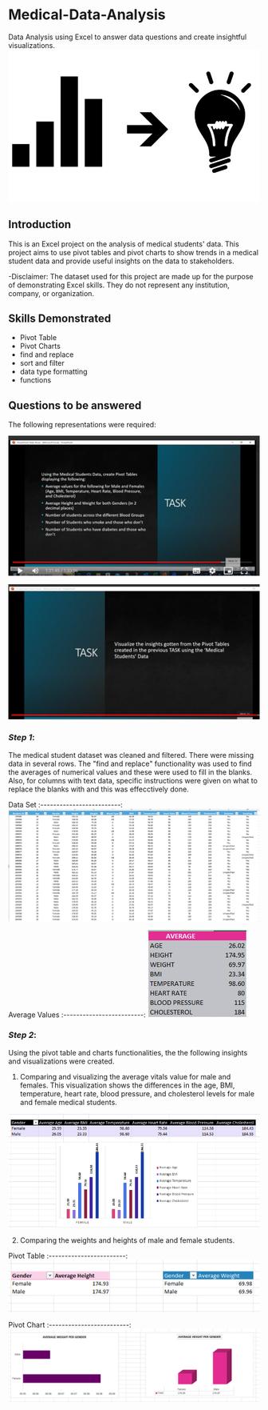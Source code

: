 # Medical-Data-Analysis
Data Analysis using Excel to answer data questions and create insightful visualizations.
![](data-insights-pic.jpg)

## **Introduction**

This is an Excel project on the analysis of medical students' data. This project aims to use pivot tables and pivot charts to show trends in a medical student data and provide useful insights on the data to stakeholders.

-Disclaimer: The dataset used for this project are made up for the purpose of demonstrating Excel skills. They do not represent any institution, company, or organization.

## **Skills Demonstrated**

- Pivot Table
- Pivot Charts
- find and replace
- sort and filter
- data type formatting
- functions

## **Questions to be answered**
The following representations were required:

![](Question_2.png)

![](Question_3.png)

### _Step 1_: 
The medical student dataset was cleaned and filtered. There were missing data in several rows. The "find and replace" functionality was used to find the averages of numerical values and these were used to fill in the blanks. Also, for columns with text data, specific instructions were given on what to replace the blanks with and this was effecctively done.

Data Set 
:-------------------------:
![](Data_set_med.png) 

Average Values 
:-------------------------:
![](Averages.png)

### _Step 2_: 
Using the pivot table and charts functionalities, the the following insights and visualizations were created.

1. Comparing and visualizing the average vitals value for male and females. This visualization shows the differences in the age, BMI, temperature, heart rate, blood pressure, and cholesterol levels for male and female medical students.

![](Average_vitals.png)  

2. Comparing the weights and heights of male and female students.

Pivot Table 
:------------------------:
![](Pivot_H-Weight.png)  

Pivot Chart
:-------------------------:
![](Viz_H-Weight.png)
